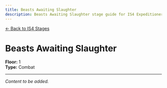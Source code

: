 ```yaml
---
title: Beasts Awaiting Slaughter
description: Beasts Awaiting Slaughter stage guide for IS4 Expeditioner's Joklumarkar
---
```


<div class="back-button-container">
  <a href="/is4-expeditioners/stages/" class="back-button">
    <span class="back-arrow">←</span>
    <span class="back-text">Back to IS4 Stages</span>
  </a>
</div>

# Beasts Awaiting Slaughter

**Floor:** 1  
**Type:** Combat  

---

*Content to be added.*
